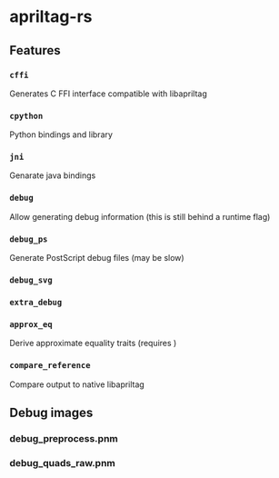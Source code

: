 # apriltag-rs
 

## Features

### `cffi`
Generates C FFI interface compatible with libapriltag

### `cpython`
Python bindings and library

### `jni`
Genarate java bindings

### `debug`
Allow generating debug information (this is still behind a runtime flag)

### `debug_ps`
Generate PostScript debug files (may be slow)

### `debug_svg`

### `extra_debug`

### `approx_eq`
Derive approximate equality traits (requires )

### `compare_reference`
Compare output to native libapriltag

## Debug images

### debug_preprocess.pnm
### debug_quads_raw.pnm